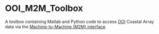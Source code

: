 # OOI_M2M_Toolbox
A toolbox containing Matlab and Python code to access [OOI](https://oceanobservatories.org/) Coastal Array data via the [Machine-to-Machine (M2M) interface](https://oceanobservatories.org/ooi-m2m-interface/).
